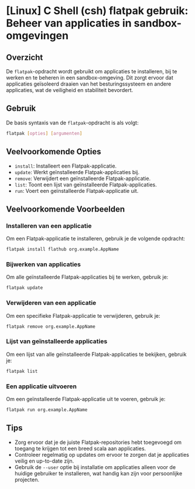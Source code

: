 # [Linux] C Shell (csh) flatpak gebruik: Beheer van applicaties in sandbox-omgevingen

## Overzicht
De `flatpak`-opdracht wordt gebruikt om applicaties te installeren, bij te werken en te beheren in een sandbox-omgeving. Dit zorgt ervoor dat applicaties geïsoleerd draaien van het besturingssysteem en andere applicaties, wat de veiligheid en stabiliteit bevordert.

## Gebruik
De basis syntaxis van de `flatpak`-opdracht is als volgt:

```bash
flatpak [opties] [argumenten]
```

## Veelvoorkomende Opties
- `install`: Installeert een Flatpak-applicatie.
- `update`: Werkt geïnstalleerde Flatpak-applicaties bij.
- `remove`: Verwijdert een geïnstalleerde Flatpak-applicatie.
- `list`: Toont een lijst van geïnstalleerde Flatpak-applicaties.
- `run`: Voert een geïnstalleerde Flatpak-applicatie uit.

## Veelvoorkomende Voorbeelden

### Installeren van een applicatie
Om een Flatpak-applicatie te installeren, gebruik je de volgende opdracht:

```bash
flatpak install flathub org.example.AppName
```

### Bijwerken van applicaties
Om alle geïnstalleerde Flatpak-applicaties bij te werken, gebruik je:

```bash
flatpak update
```

### Verwijderen van een applicatie
Om een specifieke Flatpak-applicatie te verwijderen, gebruik je:

```bash
flatpak remove org.example.AppName
```

### Lijst van geïnstalleerde applicaties
Om een lijst van alle geïnstalleerde Flatpak-applicaties te bekijken, gebruik je:

```bash
flatpak list
```

### Een applicatie uitvoeren
Om een geïnstalleerde Flatpak-applicatie uit te voeren, gebruik je:

```bash
flatpak run org.example.AppName
```

## Tips
- Zorg ervoor dat je de juiste Flatpak-repositories hebt toegevoegd om toegang te krijgen tot een breed scala aan applicaties.
- Controleer regelmatig op updates om ervoor te zorgen dat je applicaties veilig en up-to-date zijn.
- Gebruik de `--user` optie bij installatie om applicaties alleen voor de huidige gebruiker te installeren, wat handig kan zijn voor persoonlijke projecten.
